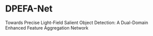 # DPEFA-Net
Towards Precise Light-Field Salient Object Detection: A Dual-Domain Enhanced Feature Aggregation Network 
